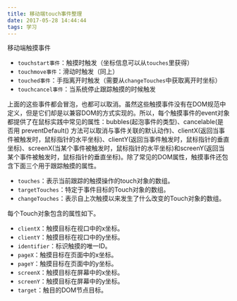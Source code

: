 ```yaml
---
title: 移动端touch事件整理
date: 2017-05-28 14:44:44
tags: 学习
---
```

移动端触摸事件

* `touchstart事件`：触摸时触发（坐标信息可以从`touches`里获得）
* `touchmove事件`：滑动时触发（同上）
* `touched事件`：手指离开时触发（需要从`changeTouches`中获取离开时坐标）
* `touchcancel事件`：当系统停止跟踪触摸的时候触发

上面的这些事件都会冒泡，也都可以取消。虽然这些触摸事件没有在DOM规范中定义，但是它们却是以兼容DOM的方式实现的。所以，每个触摸事件的event对象都提供了在鼠标实践中常见的属性：bubbles(起泡事件的类型)、cancelable(是否用 preventDefault() 方法可以取消与事件关联的默认动作)、clientX(返回当事件被触发时，鼠标指针的水平坐标)、clientY(返回当事件触发时，鼠标指针的垂直坐标)、screenX(当某个事件被触发时，鼠标指针的水平坐标)和screenY(返回当某个事件被触发时，鼠标指针的垂直坐标)。除了常见的DOM属性，触摸事件还包含下面三个用于跟踪触摸的属性。
* `touches`：表示当前跟踪的触摸操作的touch对象的数组。
* `targetTouches`：特定于事件目标的Touch对象的数组。
* `changeTouches`：表示自上次触摸以来发生了什么改变的Touch对象的数组。

 每个Touch对象包含的属性如下。
 * `clientX`：触摸目标在视口中的x坐标。
 * `clientY`：触摸目标在视口中的y坐标。
 * `identifier`：标识触摸的唯一ID。
 * `pageX`：触摸目标在页面中的x坐标。
 * `pageY`：触摸目标在页面中的y坐标。
 * `screenX`：触摸目标在屏幕中的x坐标。
 * `screenY`：触摸目标在屏幕中的y坐标。
 * `target`：触目的DOM节点目标。